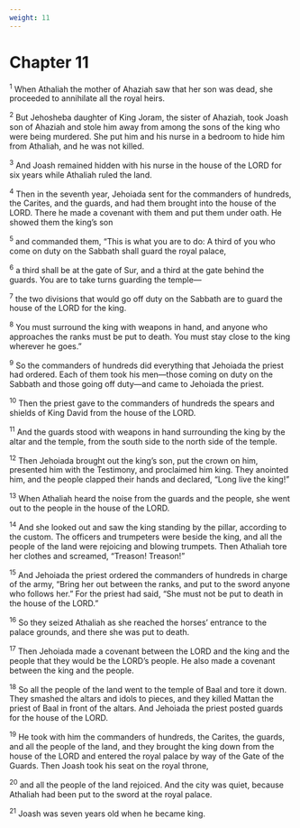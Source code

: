 ```yaml
---
weight: 11
---
```


# Chapter 11

<sup>1</sup> When Athaliah the mother of Ahaziah saw that her son was dead, she proceeded to annihilate all the royal heirs. 

<sup>2</sup> But Jehosheba daughter of King Joram, the sister of Ahaziah, took Joash son of Ahaziah and stole him away from among the sons of the king who were being murdered. She put him and his nurse in a bedroom to hide him from Athaliah, and he was not killed. 

<sup>3</sup> And Joash remained hidden with his nurse in the house of the LORD for six years while Athaliah ruled the land. 

<sup>4</sup> Then in the seventh year, Jehoiada sent for the commanders of hundreds, the Carites, and the guards, and had them brought into the house of the LORD. There he made a covenant with them and put them under oath. He showed them the king’s son 

<sup>5</sup> and commanded them, “This is what you are to do: A third of you who come on duty on the Sabbath shall guard the royal palace, 

<sup>6</sup> a third shall be at the gate of Sur, and a third at the gate behind the guards. You are to take turns guarding the temple— 

<sup>7</sup> the two divisions that would go off duty on the Sabbath are to guard the house of the LORD for the king. 

<sup>8</sup> You must surround the king with weapons in hand, and anyone who approaches the ranks must be put to death. You must stay close to the king wherever he goes.” 

<sup>9</sup> So the commanders of hundreds did everything that Jehoiada the priest had ordered. Each of them took his men—those coming on duty on the Sabbath and those going off duty—and came to Jehoiada the priest. 

<sup>10</sup> Then the priest gave to the commanders of hundreds the spears and shields of King David from the house of the LORD. 

<sup>11</sup> And the guards stood with weapons in hand surrounding the king by the altar and the temple, from the south side to the north side of the temple. 

<sup>12</sup> Then Jehoiada brought out the king’s son, put the crown on him, presented him with the Testimony, and proclaimed him king. They anointed him, and the people clapped their hands and declared, “Long live the king!” 

<sup>13</sup> When Athaliah heard the noise from the guards and the people, she went out to the people in the house of the LORD. 

<sup>14</sup> And she looked out and saw the king standing by the pillar, according to the custom. The officers and trumpeters were beside the king, and all the people of the land were rejoicing and blowing trumpets. Then Athaliah tore her clothes and screamed, “Treason! Treason!” 

<sup>15</sup> And Jehoiada the priest ordered the commanders of hundreds in charge of the army, “Bring her out between the ranks, and put to the sword anyone who follows her.” For the priest had said, “She must not be put to death in the house of the LORD.” 

<sup>16</sup> So they seized Athaliah as she reached the horses’ entrance to the palace grounds, and there she was put to death. 

<sup>17</sup> Then Jehoiada made a covenant between the LORD and the king and the people that they would be the LORD’s people. He also made a covenant between the king and the people. 

<sup>18</sup> So all the people of the land went to the temple of Baal and tore it down. They smashed the altars and idols to pieces, and they killed Mattan the priest of Baal in front of the altars. And Jehoiada the priest posted guards for the house of the LORD. 

<sup>19</sup> He took with him the commanders of hundreds, the Carites, the guards, and all the people of the land, and they brought the king down from the house of the LORD and entered the royal palace by way of the Gate of the Guards. Then Joash took his seat on the royal throne, 

<sup>20</sup> and all the people of the land rejoiced. And the city was quiet, because Athaliah had been put to the sword at the royal palace. 

<sup>21</sup> Joash was seven years old when he became king. 


